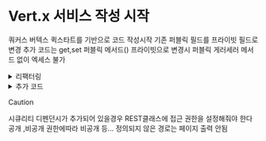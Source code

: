 # Vert.x 서비스 작성 시작

쿼커스 버텍스 퀵스타트를 기반으로 코드 작성시작
기존 퍼블릭 필드를 프라이빗 필드로 변경
 추가 코드는 get,set 퍼블릭 메서드()
프라이빗으로 변경시 퍼블릭 게러세러 메서드 없이
엑세스 불가

<details>
 
 ## 수정된 내용
 
 <summary> 리팩터링 </summary>


```mermaid

---
title: Entity.java
---

classDiagram
  direction RL

  class 수정전 {

   public Long id
   public String name

    }

수정후:   private Long id
 수정후:  private String name


수정후 <|-- 수정전


```

</details>


<details>
  
  <summary> 추가 코드 </summary>


  ### 엑세스 하기 위한 메서드 생성
  

> 
> 롬북을 사용하여 자동생성 하는 방법도 있다
>

  
  
```java
    public String getName(){
        return name;
    }

    public Long getId(){
        return id;
    }

    public void setName(String name){
        this.name=name;
    }

    public void setId(Long id){
        this.id=id;
    }
```

</details>


> [!CAUTION]
> 시큐리티 디펜던시가 추가되어 있을경우 REST클래스에 접근 권한을 설정해줘야 한다
> 공개 ,비공개 권한에따라 비공개 등... 정의되지 않은 경로는 페이지 출력 안됨

